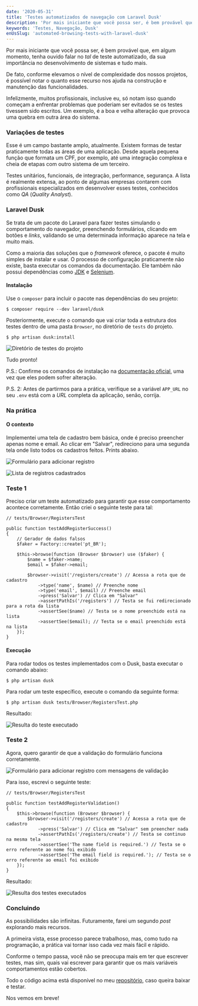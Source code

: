 ```yaml
---
date: '2020-05-31'
title: 'Testes automatizados de navegação com Laravel Dusk'
description: 'Por mais iniciante que você possa ser, é bem provável que, em algum momento, tenha ouvido falar no tal de teste automatizado, da sua importância no desenvolvimento de sistemas e tudo mais.'
keywords: 'Testes, Navegação, Dusk'
enUsSlug: 'automated-browsing-tests-with-laravel-dusk'
---
```


Por mais iniciante que você possa ser, é bem provável que, em algum momento, tenha ouvido falar no _tal_ de teste
automatizado, da sua importância no desenvolvimento de sistemas e tudo mais.

De fato, conforme elevamos o nível de complexidade dos nossos projetos, é possível notar o quanto esse recurso nos ajuda
na construção e manutenção das funcionalidades.

Infelizmente, muitos profissionais, inclusive eu, só notam isso quando começam a enfrentar problemas que poderiam ser
evitados se os testes tivessem sido escritos. Um exemplo, é a boa e velha alteração que provoca uma quebra em outra área
do sistema.

### Variações de testes

Esse é um campo bastante amplo, atualmente. Existem formas de testar praticamente todas as áreas de uma aplicação. Desde
aquela pequena função que formata um CPF, por exemplo, até uma integração complexa e cheia de etapas com outro sistema
de um terceiro.

Testes unitários, funcionais, de integração, performance, segurança. A lista é realmente extensa, ao ponto de algumas
empresas contarem com profissionais especializados em desenvolver esses testes, conhecidos como _QA_ (_Quality
Analyst_).

### Laravel Dusk

Se trata de um pacote do Laravel para fazer testes simulando o comportamento do navegador, preenchendo formulários,
clicando em botões e _links_, validando se uma determinada informação aparece na tela e muito mais.

Como a maioria das soluções que o _framework_ oferece, o pacote é muito simples de instalar e usar. O processo de
configuração praticamente não existe, basta executar os comandos da documentação. Ele também não possui dependências
como [JDK](https://www.google.com/search?q=JDK) e [Selenium](https://www.selenium.dev).

#### Instalação

Use o `composer` para incluir o pacote nas dependências do seu projeto:

```shell
$ composer require --dev laravel/dusk
```

Posteriormente, execute o comando que vai criar toda a estrutura dos testes dentro de uma pasta `Browser`, no diretório
de `tests` do projeto.

```shell
$ php artisan dusk:install
```

![Diretório de testes do projeto](/images/posts/laravel-dusk/tests-directory.png)

Tudo pronto!

P.S.: Confirme os comandos de instalação na [documentação oficial](https://laravel.com/docs/dusk), uma vez que eles
podem sofrer alteração.

P.S. 2: Antes de partirmos para a prática, verifique se a variável `APP_URL` no seu `.env` está com a _URL_ completa da
aplicação, senão, corrija.

### Na prática

#### O contexto

Implementei uma tela de cadastro bem básica, onde é preciso preencher apenas nome e email. Ao clicar em "Salvar",
redireciono para uma segunda tela onde listo todos os cadastros feitos. Prints abaixo.

![Formulário para adicionar registro](/images/posts/laravel-dusk/form.png)

![Lista de registros cadastrados](/images/posts/laravel-dusk/list.png)

### Teste 1

Preciso criar um teste automatizado para garantir que esse comportamento acontece corretamente. Então criei o seguinte
teste para tal:

```
// tests/Browser/RegistersTest

public function testAddRegisterSuccess()
{
    // Gerador de dados falsos
    $faker = Factory::create('pt_BR');

    $this->browse(function (Browser $browser) use ($faker) {
        $name = $faker->name;
        $email = $faker->email;

        $browser->visit('/registers/create') // Acessa a rota que de cadastro
            ->type('name', $name) // Preenche nome
            ->type('email', $email) // Preenche email
            ->press('Salvar') // Clica em "Salvar"
            ->assertPathIs('/registers') // Testa se fui redirecionado para a rota da lista
            ->assertSee($name) // Testa se o nome preenchido está na lista
            ->assertSee($email); // Testa se o email preenchido está na lista
    });
}
```

#### Execução

Para rodar todos os testes implementados com o Dusk, basta executar o comando abaixo:

```shell
$ php artisan dusk
```

Para rodar um teste específico, execute o comando da seguinte forma:

```shell
$ php artisan dusk tests/Browser/RegistersTest.php
```

Resultado:

![Resulta do teste executado](/images/posts/laravel-dusk/run-all.png)

### Teste 2

Agora, quero garantir de que a validação do formulário funciona corretamente.

![Formulário para adicionar registro com mensagens de validação](/images/posts/laravel-dusk/form-validation.png)

Para isso, escrevi o seguinte teste:

```
// tests/Browser/RegistersTest

public function testAddRegisterValidation()
{
    $this->browse(function (Browser $browser) {
        $browser->visit('/registers/create') // Acessa a rota que de cadastro
            ->press('Salvar') // Clica em "Salvar" sem preencher nada
            ->assertPathIs('/registers/create') // Testa se continuo na mesma tela
            ->assertSee('The name field is required.') // Testa se o erro referente ao nome foi exibido
            ->assertSee('The email field is required.'); // Testa se o erro referente ao email foi exibido
    });
}
```

Resultado:

![Resulta dos testes executados](/images/posts/laravel-dusk/run-all-2.png)

### Concluindo

As possibilidades são infinitas. Futuramente, farei um segundo _post_ explorando mais recursos.

A primeira vista, esse processo parece trabalhoso, mas, como tudo na programação, a prática vai tornar isso cada vez
mais fácil e rápido.

Conforme o tempo passa, você não se preocupa mais em ter que escrever testes, mas sim, quais vai escrever para garantir
que os mais variáveis comportamentos estão cobertos.

Todo o código acima está disponível no meu [repositório](https://github.com/thiagoalves-dev/laravel-storage-example),
caso
queira baixar e testar.

Nos vemos em breve!
